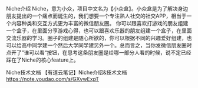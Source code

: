 Niche介绍
Niche，意为小众，项目中文名为【小众盒】。小众盒是为了解决身边朋友提出的一个痛点而诞生的，我们想要一个专注熟人社交的社交APP，相当于一个内容种类和交互方式更为丰富的微信朋友圈。
你可以跟喜欢打游戏的朋友组建一个盒子，在里面分享游戏心得，也可以跟喜欢乐器的朋友组建一个盒子，在里面交流乐器的学习。圈子的组建是随心所欲的，你可以根据不同的兴趣爱好组建，也可以给高中同学建一个然后大学同学建另外一个。总而言之，当你发微信朋友圈时点开了”谁可以看“按钮，在思考这条朋友圈是给哪一部分人看的时候，说不定已经踩在了Niche的核心feature上。

Niche技术文档
【有道云笔记】Niche介绍&技术文档
https://note.youdao.com/s/GXvwExpT

